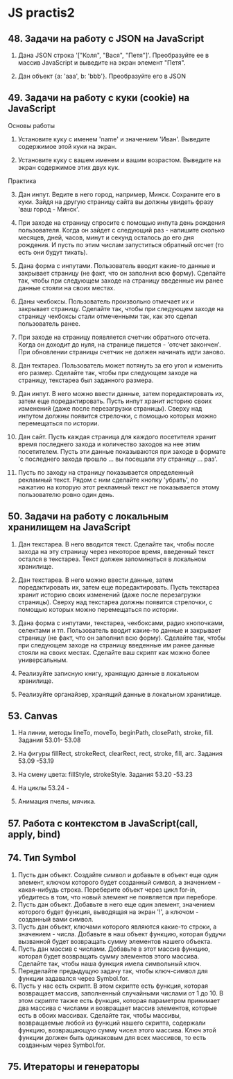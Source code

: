 # JS practis2

## 48. Задачи на работу с JSON на JavaScript
1. Дана JSON строка '["Коля", "Вася", "Петя"]'. Преобразуйте ее в массив JavaScript и выведите на экран элемент "Петя".

2. Дан объект {a: 'aaa', b: 'bbb'}. Преобразуйте его в JSON

## 49. Задачи на работу с куки (cookie) на JavaScript

Основы работы

1. Установите куку с именем 'name' и значением 'Иван'. Выведите содержимое этой куки на экран. 

2. Установите куку с вашем именем и вашим возрастом. Выведите на экран содержимое этих двух кук. 

Практика

3. Дан инпут. Ведите в него город, например, Минск. Сохраните его в куки. Зайдя на другую страницу сайта вы должны увидеть фразу 'ваш город - Минск'.

4. При заходе на страницу спросите с помощью инпута день рождения пользователя. Когда он зайдет с следующий раз - напишите сколько месяцев, дней, часов, минут и секунд осталось до его дня рождения. И пусть по этим числам запуститься обратный отсчет (то есть они будут тикать).

5. Дана форма с инпутами. Пользователь вводит какие-то данные и закрывает страницу (не факт, что он заполнил всю форму). Сделайте так, чтобы при следующем заходе на страницу введенные им ранее данные стояли на своих местах.

6. Даны чекбоксы. Пользователь произвольно отмечает их и закрывает страницу. Сделайте так, чтобы при следующем заходе на страницу чекбоксы стали отмеченными так, как это сделал пользователь ранее. 

7. При заходе на страницу появляется счетчик обратного отсчета. Когда он доходит до нуля, на странице пишется - 'отсчет закончен'. При обновлении страницы счетчик не должен начинать идти заново. 

8. Дан тектареа. Пользователь может потянуть за его угол и изменить его размер. Сделайте так, чтобы при следующем заходе на страницу, текстареа был заданного размера.

9. Дан инпут. В него можно ввести данные, затем поредактировать их, затем еще поредактировать. Пусть инпут хранит историю своих изменений (даже после перезагрузки страницы). Сверху над инпутом должны появится стрелочки, с помощью которых можно перемещаться по истории. 

10. Дан сайт. Пусть каждая страница для каждого посетителя хранит время последнего захода и количество заходов на нее этим посетителем. Пусть эти данные показываются при заходе в формате 'с последнего захода прошло ... вы посещали эту страницу ... раз'. 

11. Пусть по заходу на страницу показывается определенный рекламный текст. Рядом с ним сделайте кнопку 'убрать', по нажатию на которую этот рекламный текст не показывается этому пользователю ровно один день.

## 50. Задачи на работу с локальным хранилищем на JavaScript

1. Дан текстареа. В него вводится текст. Сделайте так, чтобы после захода на эту страницу через некоторое время, введенный текст остался в текстареа. Текст должен запоминаться в локальном хранилище.

2. Дан текстареа. В него можно ввести данные, затем поредактировать их, затем еще поредактировать. Пусть текстареа хранит историю своих изменений (даже после перезагрузки страницы). Сверху над текстареа должны появится стрелочки, с помощью которых можно перемещаться по истории.

3. Дана форма с инпутами, текстареа, чекбоксами, радио кнопочками, селектами и тп. Пользователь вводит какие-то данные и закрывает страницу (не факт, что он заполнил всю форму). Сделайте так, чтобы при следующем заходе на страницу введенные им ранее данные стояли на своих местах. Сделайте ваш скрипт как можно более универсальным.

4. Реализуйте записную книгу, хранящую данные в локальном хранилище.

5. Реализуйте органайзер, хранящий данные в локальном хранилище.

## 53. Canvas

1. На линии, методы lineTo, moveTo, beginPath, closePath, stroke, fill. Задания 53.01- 53.08

2. На фигуры fillRect, strokeRect, clearRect, rect, stroke, fill, arc. Задания 53.09 -53.19

3. На смену цвета: fillStyle, strokeStyle. Задания 53.20 -53.23

4. На циклы 53.24 -

5. Анимация пчелы, мячика.

## 57. Pаботa с контекстом в JavaScript(call, apply, bind)

## 74. Тип Symbol

1. Пусть дан объект. Создайте символ и добавьте в объект еще один элемент, ключом которого будет созданный символ, а значением - какая-нибудь строка. Переберите объект через цикл for-in, убедитесь в том, что новый элемент не появляется при переборе.
2. Пусть дан объект. Добавьте в него еще один элемент, значением которого будет функция, выводящая на экран '!', а ключом - созданный вами символ.
3. Пусть дан объект, ключами которого являются какие-то строки, а значением - числа. Добавьте в наш объект функцию, которая будучи вызванной будет возвращать сумму элементов нашего объекта.
4. Пусть дан массив с числами. Добавьте в этот массив функцию, которая будет возвращать сумму элементов этого массива. Сделайте так, чтобы наша функция имела символьный ключ.
5. Переделайте предыдущую задачу так, чтобы ключ-символ для функции задавался через Symbol.for.
6. Пусть у нас есть скрипт. В этом скрипте есть функция, которая возвращает массив, заполненный случайными числами от 1 до 10. В этом скрипте также есть функция, которая параметром принимает два массива с числами и возвращает массив элементов, которые есть в обоих массивах. Сделайте так, чтобы массивы, возвращаемые любой из функций нашего скрипта, содержали функцию, возвращающую сумму чисел этого массива. Ключ этой функции должен быть одинаковым для всех массивов, то есть созданным через Symbol.for.

## 75. Итераторы и генераторы
